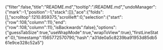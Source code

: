 {"filter":false,"title":"README.md","tooltip":"/README.md","undoManager":{"mark":-1,"position":-1,"stack":[]},"ace":{"folds":[],"scrolltop":1210.859375,"scrollleft":0,"selection":{"start":{"row":108,"column":11},"end":{"row":108,"column":11},"isBackwards":false},"options":{"guessTabSize":true,"useWrapMode":true,"wrapToView":true},"firstLineState":0},"timestamp":1565772570790,"hash":"a31de0a5c8239ba91953d85db561e9ce328c52a5"}